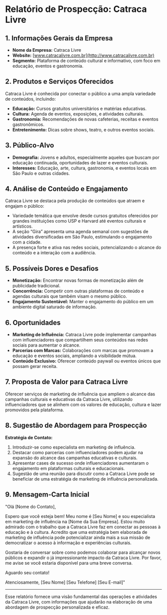 # Relatório de Prospecção: Catraca Livre

## 1. Informações Gerais da Empresa
- **Nome da Empresa:** Catraca Livre
- **Website:** [www.catracalivre.com.br](http://www.catracalivre.com.br)
- **Segmento:** Plataforma de conteúdo cultural e informativo, com foco em educação, eventos e gastronomia.

## 2. Produtos e Serviços Oferecidos
Catraca Livre é conhecida por conectar o público a uma ampla variedade de conteúdos, incluindo:
- **Educação:** Cursos gratuitos universitários e matérias educativas.
- **Cultura:** Agenda de eventos, exposições, e atividades culturais.
- **Gastronomia:** Recomendações de novas cafeterias, receitas e eventos gastronômicos.
- **Entretenimento:** Dicas sobre shows, teatro, e outros eventos sociais.

## 3. Público-Alvo
- **Demografia:** Jovens e adultos, especialmente aqueles que buscam por educação continuada, oportunidades de lazer e eventos culturais.
- **Interesses:** Educação, arte, cultura, gastronomia, e eventos locais em São Paulo e outras cidades.

## 4. Análise de Conteúdo e Engajamento
Catraca Livre se destaca pela produção de conteúdos que atraem e engajam o público:
- Variedade temática que envolve desde cursos gratuitos oferecidos por grandes instituições como USP e Harvard até eventos culturais e artísticos.
- A seção “Gira” apresenta uma agenda semanal com sugestões de atividades diversificadas em São Paulo, estimulando o engajamento com a cidade.
- A presença forte e ativa nas redes sociais, potencializando o alcance do conteúdo e a interação com a audiência.

## 5. Possíveis Dores e Desafios
- **Monetização:** Encontrar novas formas de monetização além de publicidade tradicional.
- **Concorrência:** Competir com outras plataformas de conteúdo e agendas culturais que também visam o mesmo público.
- **Engajamento Sustentável:** Manter o engajamento do público em um ambiente digital saturado de informação.

## 6. Oportunidades
- **Marketing de Influência:** Catraca Livre pode implementar campanhas com influenciadores que compartilhem seus conteúdos nas redes sociais para aumentar o alcance.
- **Parcerias com Marcas:** Colaborações com marcas que promovam a educação e eventos sociais, ampliando a visibilidade mútua.
- **Conteúdo Exclusivo:** Oferecer conteúdo paywall ou eventos únicos que possam gerar receita.

## 7. Proposta de Valor para Catraca Livre
Oferecer serviços de marketing de influência que ampliem o alcance das campanhas culturais e educativas da Catraca Livre, utilizando influenciadores que se alinhem com os valores de educação, cultura e lazer promovidos pela plataforma.

## 8. Sugestão de Abordagem para Prospecção
**Estratégia de Contato:**
1. Introduzir-se como especialista em marketing de influência.
2. Destacar como parcerias com influenciadores podem ajudar na expansão do alcance das campanhas educativas e culturais.
3. Apresentar cases de sucesso onde influenciadores aumentaram o engajamento em plataformas culturais e educacionais.
4. Sugestão de uma reunião para discutir como a Catraca Livre pode se beneficiar de uma estratégia de marketing de influência personalizada.

## 9. Mensagem-Carta Inicial
"Olá [Nome do Contato],

Espero que você esteja bem! Meu nome é [Seu Nome] e sou especialista em marketing de influência na [Nome da Sua Empresa]. Estou muito admirado com o trabalho que a Catraca Livre faz em conectar as pessoas à educação e à cultura. Acredito que uma estratégia bem elaborada de marketing de influência pode potencializar ainda mais a sua missão de democratizar o acesso à informação e experiências culturais.

Gostaria de conversar sobre como podemos colaborar para alcançar novos públicos e expandir o já impressionante impacto da Catraca Livre. Por favor, me avise se você estaria disponível para uma breve conversa.

Aguardo seu contato!

Atenciosamente,
[Seu Nome]
[Seu Telefone]
[Seu E-mail]"

---

Esse relatório fornece uma visão fundamental das operações e atividades da Catraca Livre, com informações que ajudarão na elaboração de uma abordagem de prospecção personalizada e eficaz.